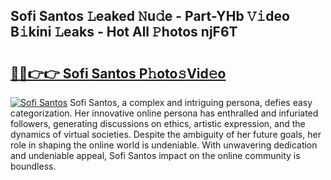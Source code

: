 ## Sofi Santos 𝙻eaked 𝙽u𝚍e - Part-YHb 𝚅𝚒deo B𝚒kini 𝙻eaks - Hot All 𝙿hotos njF6T

# <h2><a href="http://ld2yxk.urlbe.top/?page=Sofi+Santos">🔗🔗👉👉 Sofi Santos P𝚑oto𝚜Vid𝚎o</a></h2>

[![Sofi Santos](https://i.imgur.com/eBuTRDB.gif)](http://ld2yxk.urlbe.top/?page=Sofi+Santos)
Sofi Santos, a complex and intriguing persona, defies easy categorization. Her innovative online persona has enthralled and infuriated followers, generating discussions on ethics, artistic expression, and the dynamics of virtual societies. Despite the ambiguity of her future goals, her role in shaping the online world is undeniable. With unwavering dedication and undeniable appeal, Sofi Santos impact on the online community is boundless.
